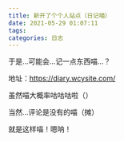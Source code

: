 ```yaml
---
title: 新开了个个人站点（日记喵）
date: 2021-05-29 01:07:11
tags: 
categories: 日志
---
```


于是...可能会...记一点东西喵...？

地址：https://diary.wcysite.com/

虽然喵大概率咕咕咕啦（）

当然...评论是没有的喵（摊）

就是这样喵！嗯呐！